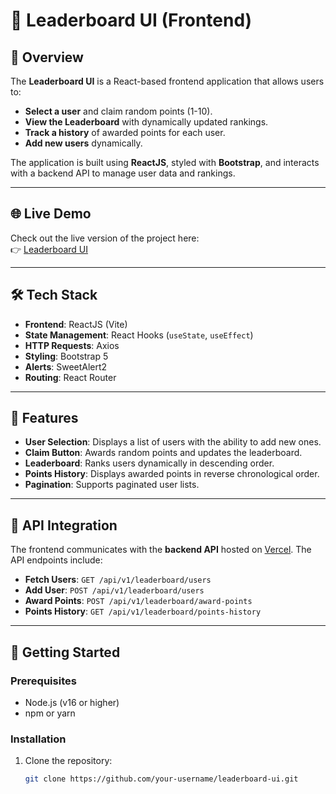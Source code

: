 # 🎯 Leaderboard UI (Frontend)

## 🌟 Overview

The **Leaderboard UI** is a React-based frontend application that allows users to:

- **Select a user** and claim random points (1-10).
- **View the Leaderboard** with dynamically updated rankings.
- **Track a history** of awarded points for each user.
- **Add new users** dynamically.

The application is built using **ReactJS**, styled with **Bootstrap**, and interacts with a backend API to manage user data and rankings.

---

## 🌐 Live Demo

Check out the live version of the project here:  
👉 [Leaderboard UI](https://dainty-trifle-c79423.netlify.app/)

---

## 🛠️ Tech Stack

- **Frontend**: ReactJS (Vite)
- **State Management**: React Hooks (`useState`, `useEffect`)
- **HTTP Requests**: Axios
- **Styling**: Bootstrap 5
- **Alerts**: SweetAlert2
- **Routing**: React Router

---

## 🚀 Features

- **User Selection**: Displays a list of users with the ability to add new ones.
- **Claim Button**: Awards random points and updates the leaderboard.
- **Leaderboard**: Ranks users dynamically in descending order.
- **Points History**: Displays awarded points in reverse chronological order.
- **Pagination**: Supports paginated user lists.

---

## 🔗 API Integration

The frontend communicates with the **backend API** hosted on [Vercel](https://vercel.com/). The API endpoints include:

- **Fetch Users**: `GET /api/v1/leaderboard/users`
- **Add User**: `POST /api/v1/leaderboard/users`
- **Award Points**: `POST /api/v1/leaderboard/award-points`
- **Points History**: `GET /api/v1/leaderboard/points-history`

---

## 🚀 Getting Started

### Prerequisites

- Node.js (v16 or higher)
- npm or yarn

### Installation

1. Clone the repository:
   ```bash
   git clone https://github.com/your-username/leaderboard-ui.git
